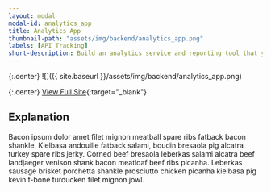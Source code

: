 ```yaml
---
layout: modal
modal-id: analytics_app
title: Analytics App
thumbnail-path: "assets/img/backend/analytics_app.png"
labels: [API Tracking]
short-description: Build an analytics service and reporting tool that you can use with web apps to track user activity and report results.
---
```


{:.center}
![]({{ site.baseurl }}/assets/img/backend/analytics_app.png)

{:.center}
[View Full Site](http://analytics-app-ghbooth12.herokuapp.com){:target="\_blank"}

## Explanation

Bacon ipsum dolor amet filet mignon meatball spare ribs fatback bacon shankle. Kielbasa andouille fatback salami, boudin bresaola pig alcatra turkey spare ribs jerky. Corned beef bresaola leberkas salami alcatra beef landjaeger venison shank bacon meatloaf beef ribs picanha. Leberkas sausage brisket porchetta shankle prosciutto chicken picanha kielbasa pig kevin t-bone turducken filet mignon jowl.